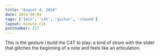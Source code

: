 ```yaml
---
title: "August 4, 2024"
date: 2024-08-04
tags: ['1min', 'c4t', 'guitar', 'csound']
layout: minute.njk
postnumber: 217
---	
```


This is the gesture I build the C4T to play: a kind of strum with the slider that glitches the beginning of a note and feels like an articulation. 
